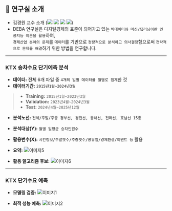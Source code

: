 ## :office: 연구실 소개
- 김경원 교수 소개 (<a href="https://sites.google.com/view/thekimk" target="_blank"><img src="https://img.shields.io/badge/Homepage-4285F4?style=flat-square&logo=Google&logoColor=white"/></a> <a href="https://scholar.google.com/citations?hl=ko&user=nHPe-4UAAAAJ&view_op=list_works&sortby=pubdate" target="_blank"><img src="https://img.shields.io/badge/Google Scholar-4285F4?style=flat-square&logo=Google Scholar&logoColor=white"/></a> <a href="https://www.youtube.com/channel/UCEYxJNI5dhnn_CdC9BEWTuA" target="_blank"><img src="https://img.shields.io/badge/YouTube-FF0000?style=flat-square&logo=YouTube&logoColor=white"/></a> <a href="https://github.com/thekimk" target="_blank"><img src="https://img.shields.io/badge/Github-181717?style=flat-square&logo=Github&logoColor=white"/></a>)
- DEBA 연구실은 디지털경제의 표준이 되어가고 있는 `빅데이터와 머신/딥러닝이란 인공지능 이론을 활용`하여,     
`경제산업 분야의 문제`를 `데이터`를 기반으로 `정량적으로 분석하고 의사결정`함으로써 `전략적으로 문제를 해결`하기 위한 방법을 연구합니다.

---

### KTX 승차수요 단기예측 분석
- **데이터:** 전체 6개 파일 중 `4개의 일별 데이터를 월별로 집계`한 것
- **데이터기간:** `2015년1월~2024년3월`
> - **Training:** `2015년1월~2023년3월`
> - **Validation:** `2023년4월~2024년3월`
> - **Test:** `2024년4월~2025년12월`
- **분석노선:** `전체/주말/주중 경부선, 경전선, 동해선, 전라선, 호남선 15종`
- **분석대상(Y):** `월별 일평균 승차인원수`
- **활용변수(X):** `시간정보/주말갯수/주중갯수/공유일/경제환경/이벤트 등` 활용
- **요약:**
![이미지5](https://github.com/user-attachments/assets/8bc029b3-394c-4fd6-9796-b560b8c51213)

- **활용 알고리즘 후보:**
![이미지6](https://github.com/user-attachments/assets/9b5063b4-8743-4bbb-b49a-2c4ae527ad21)

---

### KTX 단기수요 예측

- **모델링 검증:**
![이미지1](https://github.com/user-attachments/assets/d824133c-dd40-4f92-99fa-4bad6dd63aaf)

- **최적 성능 예측:**
![이미지2](https://github.com/user-attachments/assets/50823188-3108-4e93-8e5e-2ee9ff7c255a)
